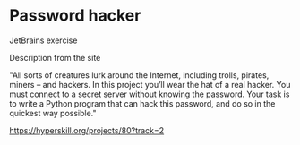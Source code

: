 # Password hacker

JetBrains exercise

Description from the site

"All sorts of creatures lurk around the Internet, including trolls, pirates, miners – and hackers. In this project you’ll wear the hat of a real hacker. You must connect to a secret server without knowing the password. Your task is to write a Python program that can hack this password, and do so in the quickest way possible."

https://hyperskill.org/projects/80?track=2

